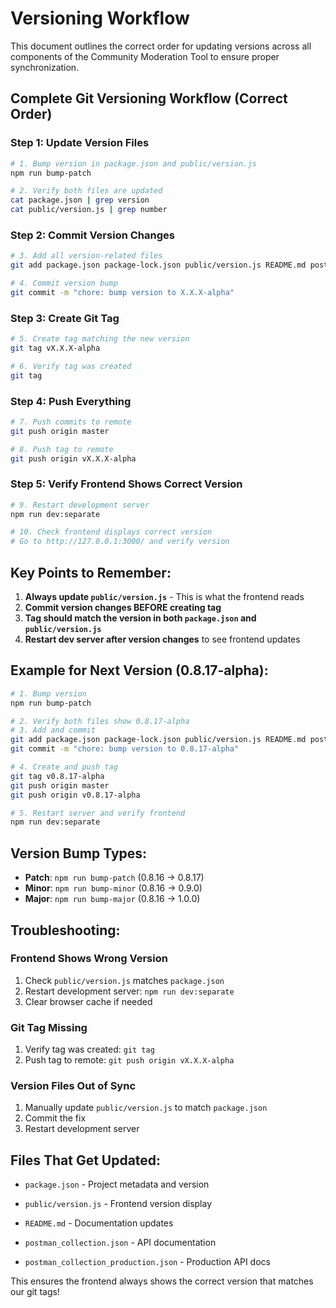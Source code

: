 # Versioning Workflow

This document outlines the correct order for updating versions across all components of the Community Moderation Tool to ensure proper synchronization.

## **Complete Git Versioning Workflow (Correct Order)**

### **Step 1: Update Version Files**
```bash
# 1. Bump version in package.json and public/version.js
npm run bump-patch

# 2. Verify both files are updated
cat package.json | grep version
cat public/version.js | grep number
```

### **Step 2: Commit Version Changes**
```bash
# 3. Add all version-related files
git add package.json package-lock.json public/version.js README.md postman_collection.json postman_collection_production.json

# 4. Commit version bump
git commit -m "chore: bump version to X.X.X-alpha"
```

### **Step 3: Create Git Tag**
```bash
# 5. Create tag matching the new version
git tag vX.X.X-alpha

# 6. Verify tag was created
git tag
```

### **Step 4: Push Everything**
```bash
# 7. Push commits to remote
git push origin master

# 8. Push tag to remote
git push origin vX.X.X-alpha
```

### **Step 5: Verify Frontend Shows Correct Version**
```bash
# 9. Restart development server
npm run dev:separate

# 10. Check frontend displays correct version
# Go to http://127.0.0.1:3000/ and verify version
```

## **Key Points to Remember:**

1. **Always update `public/version.js`** - This is what the frontend reads
2. **Commit version changes BEFORE creating tag**
3. **Tag should match the version in both `package.json` and `public/version.js`**
4. **Restart dev server after version changes** to see frontend updates

## **Example for Next Version (0.8.17-alpha):**

```bash
# 1. Bump version
npm run bump-patch

# 2. Verify both files show 0.8.17-alpha
# 3. Add and commit
git add package.json package-lock.json public/version.js README.md postman_collection.json postman_collection_production.json
git commit -m "chore: bump version to 0.8.17-alpha"

# 4. Create and push tag
git tag v0.8.17-alpha
git push origin master
git push origin v0.8.17-alpha

# 5. Restart server and verify frontend
npm run dev:separate
```

## **Version Bump Types:**

- **Patch**: `npm run bump-patch` (0.8.16 → 0.8.17)
- **Minor**: `npm run bump-minor` (0.8.16 → 0.9.0)  
- **Major**: `npm run bump-major` (0.8.16 → 1.0.0)

## **Troubleshooting:**

### **Frontend Shows Wrong Version**
1. Check `public/version.js` matches `package.json`
2. Restart development server: `npm run dev:separate`
3. Clear browser cache if needed

### **Git Tag Missing**
1. Verify tag was created: `git tag`
2. Push tag to remote: `git push origin vX.X.X-alpha`

### **Version Files Out of Sync**
1. Manually update `public/version.js` to match `package.json`
2. Commit the fix
3. Restart development server

## **Files That Get Updated:**

- `package.json` - Project metadata and version
- `public/version.js` - Frontend version display

- `README.md` - Documentation updates
- `postman_collection.json` - API documentation
- `postman_collection_production.json` - Production API docs

This ensures the frontend always shows the correct version that matches our git tags! 